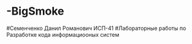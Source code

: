 # -BigSmoke
#Семенченко Данил Романович ИСП-41
#Лабораторные работы по Разработке кода информациооных систем 
